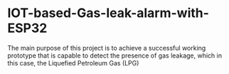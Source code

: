 # IOT-based-Gas-leak-alarm-with-ESP32
The main purpose of this project is to achieve a successful working prototype that is capable to detect the presence of gas leakage, which in this case, the Liquefied Petroleum Gas (LPG)
